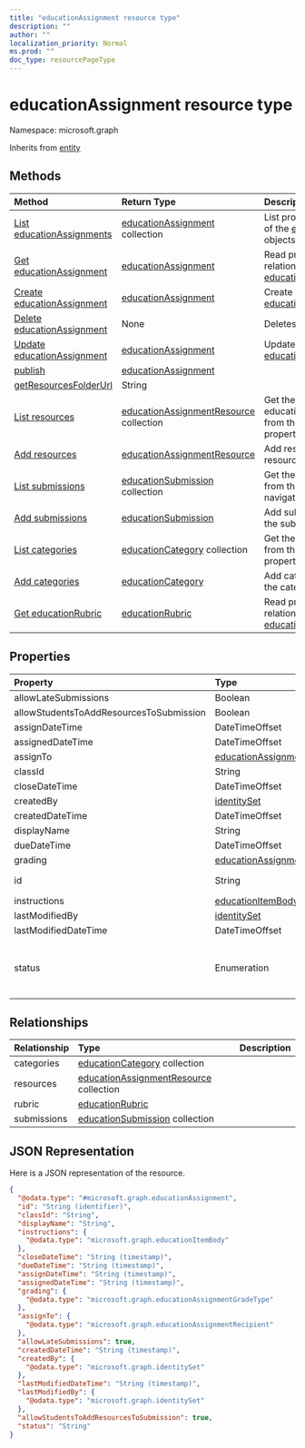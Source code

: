 ```yaml
---
title: "educationAssignment resource type"
description: ""
author: ""
localization_priority: Normal
ms.prod: ""
doc_type: resourcePageType
---
```


# educationAssignment resource type


Namespace: microsoft.graph




Inherits from [entity](../resources/entity.md)

## Methods
|Method|Return Type|Description|
|:---|:---|:---|
|[List educationAssignments](../api/educationassignment-list.md)|[educationAssignment](../resources/educationassignment.md) collection|List properties and relationships of the [educationAssignment](../resources/educationassignment.md) objects.|
|[Get educationAssignment](../api/educationassignment-get.md)|[educationAssignment](../resources/educationassignment.md)|Read properties and relationships of the [educationAssignment](../resources/educationassignment.md) object.|
|[Create educationAssignment](../api/educationassignment-create.md)|[educationAssignment](../resources/educationassignment.md)|Create a new [educationAssignment](../resources/educationassignment.md) object.|
|[Delete educationAssignment](../api/educationassignment-delete.md)|None|Deletes a [educationAssignment](../resources/educationassignment.md).|
|[Update educationAssignment](../api/educationassignment-update.md)|[educationAssignment](../resources/educationassignment.md)|Update the properties of a [educationAssignment](../resources/educationassignment.md) object.|
|[publish](../api/educationassignment-publish.md)|[educationAssignment](../resources/educationassignment.md)||
|[getResourcesFolderUrl](../api/educationassignment-getresourcesfolderurl.md)|String||
|[List resources](../api/educationassignment-list-resources.md)|[educationAssignmentResource](../resources/educationassignmentresource.md) collection|Get the educationAssignmentResources from the resources navigation property.|
|[Add resources](../api/educationassignment-post-resources.md)|[educationAssignmentResource](../resources/educationassignmentresource.md)|Add resources by posting to the resources collection.|
|[List submissions](../api/educationassignment-list-submissions.md)|[educationSubmission](../resources/educationsubmission.md) collection|Get the educationSubmissions from the submissions navigation property.|
|[Add submissions](../api/educationassignment-post-submissions.md)|[educationSubmission](../resources/educationsubmission.md)|Add submissions by posting to the submissions collection.|
|[List categories](../api/educationassignment-list-categories.md)|[educationCategory](../resources/educationcategory.md) collection|Get the educationCategories from the categories navigation property.|
|[Add categories](../api/educationassignment-post-categories.md)|[educationCategory](../resources/educationcategory.md)|Add categories by posting to the categories collection.|
|[Get educationRubric](../api/educationrubric-get.md)|[educationRubric](../resources/educationrubric.md)|Read properties and relationships of the [educationRubric](../resources/educationrubric.md) object.|

## Properties
|Property|Type|Description|
|:---|:---|:---|
|allowLateSubmissions|Boolean||
|allowStudentsToAddResourcesToSubmission|Boolean||
|assignDateTime|DateTimeOffset||
|assignedDateTime|DateTimeOffset||
|assignTo|[educationAssignmentRecipient](../resources/educationassignmentrecipient.md)||
|classId|String||
|closeDateTime|DateTimeOffset||
|createdBy|[identitySet](../resources/identityset.md)||
|createdDateTime|DateTimeOffset||
|displayName|String||
|dueDateTime|DateTimeOffset||
|grading|[educationAssignmentGradeType](../resources/educationassignmentgradetype.md)||
|id|String| Inherited from [entity](../resources/entity.md)|
|instructions|[educationItemBody](../resources/educationitembody.md)||
|lastModifiedBy|[identitySet](../resources/identityset.md)||
|lastModifiedDateTime|DateTimeOffset||
|status|Enumeration|. Possible values are: `draft`, `published`, `assigned`, `unknownFutureValue`.|

## Relationships
|Relationship|Type|Description|
|:---|:---|:---|
|categories|[educationCategory](../resources/educationcategory.md) collection||
|resources|[educationAssignmentResource](../resources/educationassignmentresource.md) collection||
|rubric|[educationRubric](../resources/educationrubric.md)||
|submissions|[educationSubmission](../resources/educationsubmission.md) collection||

## JSON Representation
Here is a JSON representation of the resource.
<!-- {
  "blockType": "resource",
  "keyProperty": "id",
  "@odata.type": "microsoft.graph.educationAssignment",
  "baseType": "microsoft.graph.entity",
  "openType": false
}
-->
``` json
{
  "@odata.type": "#microsoft.graph.educationAssignment",
  "id": "String (identifier)",
  "classId": "String",
  "displayName": "String",
  "instructions": {
    "@odata.type": "microsoft.graph.educationItemBody"
  },
  "closeDateTime": "String (timestamp)",
  "dueDateTime": "String (timestamp)",
  "assignDateTime": "String (timestamp)",
  "assignedDateTime": "String (timestamp)",
  "grading": {
    "@odata.type": "microsoft.graph.educationAssignmentGradeType"
  },
  "assignTo": {
    "@odata.type": "microsoft.graph.educationAssignmentRecipient"
  },
  "allowLateSubmissions": true,
  "createdDateTime": "String (timestamp)",
  "createdBy": {
    "@odata.type": "microsoft.graph.identitySet"
  },
  "lastModifiedDateTime": "String (timestamp)",
  "lastModifiedBy": {
    "@odata.type": "microsoft.graph.identitySet"
  },
  "allowStudentsToAddResourcesToSubmission": true,
  "status": "String"
}
```

